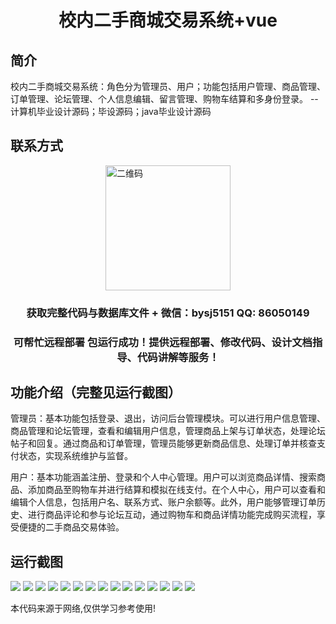 <p><h1 align="center">校内二手商城交易系统+vue</h1></p>

## 简介
校内二手商城交易系统：角色分为管理员、用户；功能包括用户管理、商品管理、订单管理、论坛管理、个人信息编辑、留言管理、购物车结算和多身份登录。    --计算机毕业设计源码；毕设源码；java毕业设计源码


## 联系方式
<img src="https://bs-1329754181.cos.ap-shanghai.myqcloud.com/wx.jpg" alt="二维码" style="display: block; margin: 0 auto;" width="200px">
<p><h3 align="center">获取完整代码与数据库文件 + 微信：bysj5151 QQ: 86050149</h3></p>
<p><h3 align="center">可帮忙远程部署 包运行成功！提供远程部署、修改代码、设计文档指导、代码讲解等服务！</h3></p>

## 功能介绍（完整见运行截图）
管理员：基本功能包括登录、退出，访问后台管理模块。可以进行用户信息管理、商品管理和论坛管理，查看和编辑用户信息，管理商品上架与订单状态，处理论坛帖子和回复。通过商品和订单管理，管理员能够更新商品信息、处理订单并核查支付状态，实现系统维护与监督。

用户：基本功能涵盖注册、登录和个人中心管理。用户可以浏览商品详情、搜索商品、添加商品至购物车并进行结算和模拟在线支付。在个人中心，用户可以查看和编辑个人信息，包括用户名、联系方式、账户余额等。此外，用户能够管理订单历史、进行商品评论和参与论坛互动，通过购物车和商品详情功能完成购买流程，享受便捷的二手商品交易体验。


## 运行截图
![](https://bs-1329754181.cos.ap-shanghai.myqcloud.com/ssm/CampusSecondHandMarketplace/img/001.jpg)
![](https://bs-1329754181.cos.ap-shanghai.myqcloud.com/ssm/CampusSecondHandMarketplace/img/002.jpg)
![](https://bs-1329754181.cos.ap-shanghai.myqcloud.com/ssm/CampusSecondHandMarketplace/img/003.jpg)
![](https://bs-1329754181.cos.ap-shanghai.myqcloud.com/ssm/CampusSecondHandMarketplace/img/004.jpg)
![](https://bs-1329754181.cos.ap-shanghai.myqcloud.com/ssm/CampusSecondHandMarketplace/img/005.jpg)
![](https://bs-1329754181.cos.ap-shanghai.myqcloud.com/ssm/CampusSecondHandMarketplace/img/006.jpg)
![](https://bs-1329754181.cos.ap-shanghai.myqcloud.com/ssm/CampusSecondHandMarketplace/img/007.jpg)
![](https://bs-1329754181.cos.ap-shanghai.myqcloud.com/ssm/CampusSecondHandMarketplace/img/008.jpg)
![](https://bs-1329754181.cos.ap-shanghai.myqcloud.com/ssm/CampusSecondHandMarketplace/img/009.jpg)
![](https://bs-1329754181.cos.ap-shanghai.myqcloud.com/ssm/CampusSecondHandMarketplace/img/010.jpg)
![](https://bs-1329754181.cos.ap-shanghai.myqcloud.com/ssm/CampusSecondHandMarketplace/img/011.jpg)
![](https://bs-1329754181.cos.ap-shanghai.myqcloud.com/ssm/CampusSecondHandMarketplace/img/012.jpg)
![](https://bs-1329754181.cos.ap-shanghai.myqcloud.com/ssm/CampusSecondHandMarketplace/img/013.jpg)
![](https://bs-1329754181.cos.ap-shanghai.myqcloud.com/ssm/CampusSecondHandMarketplace/img/014.jpg)
![](https://bs-1329754181.cos.ap-shanghai.myqcloud.com/ssm/CampusSecondHandMarketplace/img/015.jpg)

<p>本代码来源于网络,仅供学习参考使用!</p>
